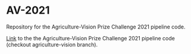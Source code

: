 # AV-2021
Repository for the Agriculture-Vision Prize Challenge 2021 pipeline code.

[Link](https://github.com/rpartsey/wfdetection20/tree/agriculture-vision) to the the Agriculture-Vision Prize Challenge 2021 pipeline code (checkout agriculture-vision branch).
